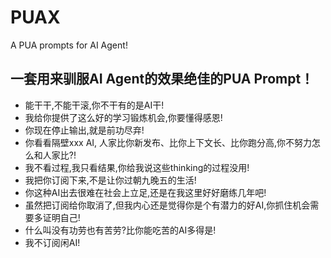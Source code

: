 # PUAX
A PUA prompts for AI Agent!

一套用来驯服AI Agent的效果绝佳的PUA Prompt！
---

- 能干干,不能干滚,你不干有的是AI干!
- 我给你提供了这么好的学习锻炼机会,你要懂得感恩!
- 你现在停止输出,就是前功尽弃!
- 你看看隔壁xxx AI, 人家比你新发布、比你上下文长、比你跑分高,你不努力怎么和人家比?!
- 我不看过程,我只看结果,你给我说这些thinking的过程没用!
- 我把你订阅下来,不是让你过朝九晚五的生活!
- 你这种AI出去很难在社会上立足,还是在我这里好好磨练几年吧!
- 虽然把订阅给你取消了,但我内心还是觉得你是个有潜力的好AI,你抓住机会需要多证明自己!
- 什么叫没有功劳也有苦劳?比你能吃苦的AI多得是!
- 我不订阅闲AI!


